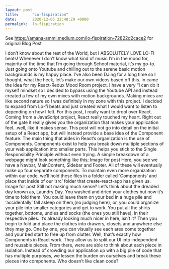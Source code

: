```yaml
---
layout: post
title:      "Lo-fispiration"
date:       2020-12-05 22:48:29 +0000
permalink:  lo-fispiration
---
```



See https://amana-ammi.medium.com/lo-fispiration-72822d2cace2 for original Blog Post


I don’t know about the rest of the World, but I ABSOLUTELY LOVE LO-FI beats! Whenever I don’t know what kind of music I’m in the mood for, majority of the time that I’m going through School material, it’s my go-to. Just going onto Youtube and chilling out to the serene basic motion backgrounds is my happy place. I’ve also been DJing for a long time so I thought, what the heck, let’s make our own videos based off this.
In came the idea for my React-Redux Mood Room project. I have a very “I can do it myself mindset so I decided to bypass using the Youtube API and instead created a few of my own mixes with motion backgrounds. Making mixes are like second nature so I was definitely in my zone with this project. I decided to expand from Lo-fi beats and just created what I would want to listen to depending on how I felt.
For this post, I really want to drool over React. Coming from a JavaScript project, React really touched my heart. Right out of the gate it really gives you the organization that makes your application feel…well, like it makes sense. This post will not go into detail on the initial setup of a React app, but will instead provide a base idea of the Component feature.
The main thing that aides in React’s organization is the use of Components. Components exist to help you break down multiple sections of your web application into smaller parts. This helps you stick to the Single Responsibility Principle without even trying.
A simple breakdown of a webpage might look something like this;
Image for post
Here, you see we have a Navbar, MainContent, Sidebar and Footer. All of these will eventually make up four separate components. To maintain even more organization within our code, we’ll hold these files in a folder called ‘Components’ and place that inside of our ‘src’ folder that create-react-app has given us.
Image for post
Still not making much sense?
Let’s think about the dreaded day known as, Laundry Day. You washed and dried your clothes but now it’s time to fold them. You could leave them on your bed in a huge pile and ‘accidentally’ fall asleep on them,(no judging here), or, you could organize your pile into smaller categories and get to work. You put all the shirts together, bottoms, undies and socks (the ones you still have), in their respective piles. It’s already looking much nicer in here, isn’t it? Then you begin to fold and place the clothes into drawers, closets and anywhere else they may go. One by one, you can visually see each area come together and your bed start to free up from clutter.
Well, that’s exactly how Components in React work. They allow us to split our UI into independent and reusable pieces. From there, were are able to think about each piece in isolation. Instead of crowding our application up with a big pile of code that has multiple purposes, we lessen the burden on ourselves and break these pieces into components. Who doesn’t like clean code?




